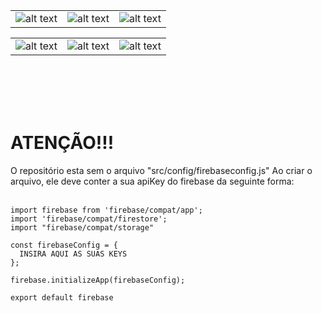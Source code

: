 ||||
|:---:|:---:|:---:|
| ![alt text](https://github.com/satetbr/unibe-app/assets/156530052/7c1dc232-1554-47d8-9408-be912bc04126) | ![alt text](https://github.com/satetbr/unibe-app/assets/156530052/1e610a79-0df1-4c6f-82e5-11d3bdb5aa21) | ![alt text](https://github.com/satetbr/unibe-app/assets/156530052/5c489b09-353b-4b0b-9dd3-9f78efe4823a) |

||||
|:---:|:---:|:---:|
| ![alt text](https://github.com/satetbr/unibe-app/assets/156530052/cbe10262-e3fd-4dd4-a721-49cae9e396b5) | ![alt text](https://github.com/satetbr/unibe-app/assets/156530052/db3873a3-3afe-42be-b62c-4ac2b4e425ae) | ![alt text](https://github.com/satetbr/unibe-app/assets/156530052/22d5441b-7030-422f-a172-523c6e61dc56) |

<br/><br/><br/><br/>
# ATENÇÃO!!!
O repositório esta sem o arquivo "src/config/firebaseconfig.js"
Ao criar o arquivo, ele deve conter a sua apiKey do firebase da seguinte forma:
<br/><br/>

    import firebase from 'firebase/compat/app';
    import 'firebase/compat/firestore';
    import "firebase/compat/storage"
    
    const firebaseConfig = {
      INSIRA AQUI AS SUAS KEYS
    };
    
    firebase.initializeApp(firebaseConfig);
    
    export default firebase
